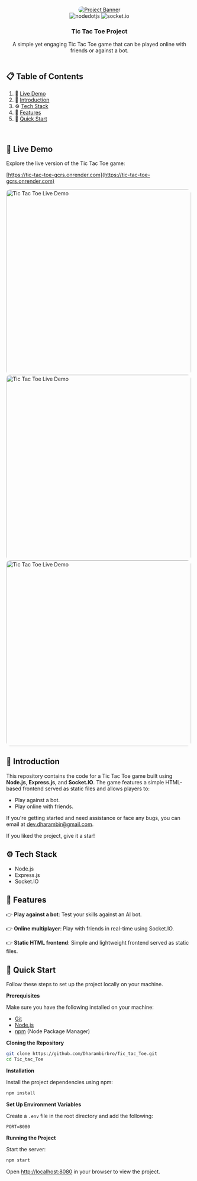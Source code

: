<div align="center">
  <br />
   <a href="https://tic-tac-toe-gcrs.onrender.com" target="_blank" style="border-radius: 30px; overflow: hidden; display: inline-block;">
  <img src="https://github.com/Dharambirbro/Tic_tac_Toe/blob/main/bot.png" alt="Project Banner" style="border-radius: 30px; object-fit: cover;">
</a>


  <br />

  <div>
    <img src="https://img.shields.io/badge/-Node_JS-black?style=for-the-badge&logoColor=white&logo=nodedotjs&color=339933" alt="nodedotjs" />
    <img src="https://img.shields.io/badge/-Socket.IO-black?style=for-the-badge&logoColor=white&logo=socket.io&color=010101" alt="socket.io" />
  </div>

  <h3 align="center">Tic Tac Toe Project</h3>

   <div align="center">
     A simple yet engaging Tic Tac Toe game that can be played online with friends or against a bot.
    </div>
</div>

<br />

## 📋 <a name="table">Table of Contents</a>

1. 🚀 [Live Demo](#🚀-live-demo)
2. 🤖 [Introduction](#introduction)
3. ⚙️ [Tech Stack](#tech-stack)
4. 🔋 [Features](#features)
5. 🤸 [Quick Start](#quick-start)

<br />

## 🚀 Live Demo

Explore the live version of the Tic Tac Toe game:

[https://tic-tac-toe-gcrs.onrender.com](https://tic-tac-toe-gcrs.onrender.com)

<a href="https://tic-tac-toe-gcrs.onrender.com">
  <img src="https://github.com/Dharambirbro/Tic_tac_Toe/blob/main/home.png" alt="Tic Tac Toe Live Demo" width="500" style="border-radius: 10px; margin-right: 20px;">
</a>

<a href="https://tic-tac-toe-gcrs.onrender.com">
  <img src="https://github.com/Dharambirbro/Tic_tac_Toe/blob/main/online.png" alt="Tic Tac Toe Live Demo" width="500" style="border-radius: 10px;">
</a>

<a href="https://tic-tac-toe-gcrs.onrender.com">
  <img src="https://github.com/Dharambirbro/Tic_tac_Toe/blob/main/demo.png" alt="Tic Tac Toe Live Demo" width="500" style="border-radius: 10px;">
</a>

## <a name="introduction">🤖 Introduction</a>

This repository contains the code for a Tic Tac Toe game built using **Node.js**, **Express.js**, and **Socket.IO**. The game features a simple HTML-based frontend served as static files and allows players to:

- Play against a bot.
- Play online with friends.

If you're getting started and need assistance or face any bugs, you can email at dev.dharambir@gmail.com.

If you liked the project, give it a star!

## <a name="tech-stack">⚙️ Tech Stack</a>

- Node.js
- Express.js
- Socket.IO

## <a name="features">🔋 Features</a>

👉 **Play against a bot**: Test your skills against an AI bot.

👉 **Online multiplayer**: Play with friends in real-time using Socket.IO.

👉 **Static HTML frontend**: Simple and lightweight frontend served as static files.

## <a name="quick-start">🤸 Quick Start</a>

Follow these steps to set up the project locally on your machine.

**Prerequisites**

Make sure you have the following installed on your machine:

- [Git](https://git-scm.com/)
- [Node.js](https://nodejs.org/en)
- [npm](https://www.npmjs.com/) (Node Package Manager)

**Cloning the Repository**

```bash
git clone https://github.com/Dharambirbro/Tic_tac_Toe.git
cd Tic_tac_Toe
```

**Installation**

Install the project dependencies using npm:

```bash
npm install
```

**Set Up Environment Variables**

Create a `.env` file in the root directory and add the following:

```env
PORT=8080
```

**Running the Project**

Start the server:

```bash
npm start
```

Open [http://localhost:8080](http://localhost:8080) in your browser to view the project.
